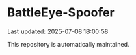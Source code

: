 # BattleEye-Spoofer

Last updated: 2025-07-08 18:00:58

This repository is automatically maintained.
